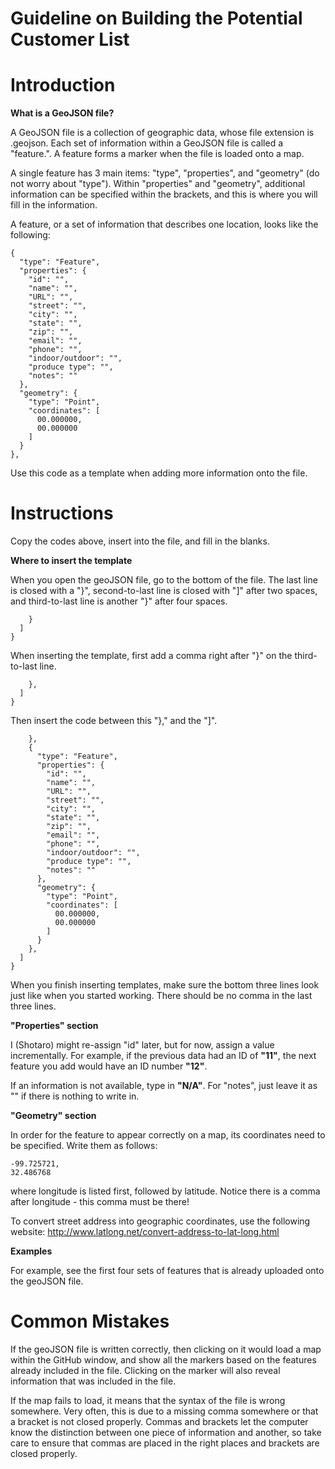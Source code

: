 # Guideline on Building the Potential Customer List

# Introduction

<b>What is a GeoJSON file?</b>

A GeoJSON file is a collection of geographic data, whose file extension is .geojson. Each set of information within a GeoJSON file is called a "feature.". A feature forms a marker when the file is loaded onto a map. 

A single feature has 3 main items: "type", "properties", and "geometry" (do not worry about "type"). Within "properties" and "geometry", additional information can be specified within the brackets, and this is where you will fill in the information. 

A feature, or a set of information that describes one location, looks like the following: 

    {
      "type": "Feature",
      "properties": {
        "id": "",
        "name": "",
        "URL": "",
        "street": "",
        "city": "",
        "state": "",
        "zip": "",
        "email": "",
        "phone": "",
        "indoor/outdoor": "",
        "produce type": "",
        "notes": ""
      },
      "geometry": {
        "type": "Point",
        "coordinates": [
          00.000000,
          00.000000
        ]
      }
    },

Use this code as a template when adding more information onto the file.

# Instructions

Copy the codes above, insert into the file, and fill in the blanks. 

<b>Where to insert the template</b>

When you open the geoJSON file, go to the bottom of the file. The last line is closed with a "}", second-to-last line is closed with "]" after two spaces, and third-to-last line is another "}" after four spaces. 

        }
      ]
    }

When inserting the template, first add a comma right after "}" on the third-to-last line. 

        },
      ]
    }

Then insert the code between this "}," and the "]".

        },
        {
          "type": "Feature",
          "properties": {
            "id": "",
            "name": "",
            "URL": "",
            "street": "",
            "city": "",
            "state": "",
            "zip": "",
            "email": "",
            "phone": "",
            "indoor/outdoor": "",
            "produce type": "",
            "notes": ""
          },
          "geometry": {
            "type": "Point",
            "coordinates": [
              00.000000,
              00.000000
            ]
          }
        },
      ]
    }

When you finish inserting templates, make sure the bottom three lines look just like when you started working. There should be no comma in the last three lines.

<b>"Properties" section</b>

I (Shotaro) might re-assign "id" later, but for now, assign a value incrementally. For example, if the previous data had an ID of <b>"11"</b>, the next feature you add would have an ID number <b>"12"</b>.

If an information is not available, type in <b>"N/A"</b>. For "notes", just leave it as "" if there is nothing to write in. 

<b>"Geometry" section</b>
  
In order for the feature to appear correctly on a map, its coordinates need to be specified. Write them as follows:

    -99.725721,
    32.486768

where longitude is listed first, followed by latitude. Notice there is a comma after longitude - this comma must be there!

To convert street address into geographic coordinates, use the following website: 
http://www.latlong.net/convert-address-to-lat-long.html

<b>Examples</b>

For example, see the first four sets of features that is already uploaded onto the geoJSON file. 

# Common Mistakes

If the geoJSON file is written correctly, then clicking on it would load a map within the GitHub window, and show all the markers based on the features already included in the file. Clicking on the marker will also reveal information that was included in the file. 

If the map fails to load, it means that the syntax of the file is wrong somewhere. Very often, this is due to a missing comma somewhere or that a bracket is not closed properly. Commas and brackets let the computer know the distinction between one piece of information and another, so take care to ensure that commas are placed in the right places and brackets are closed properly.

